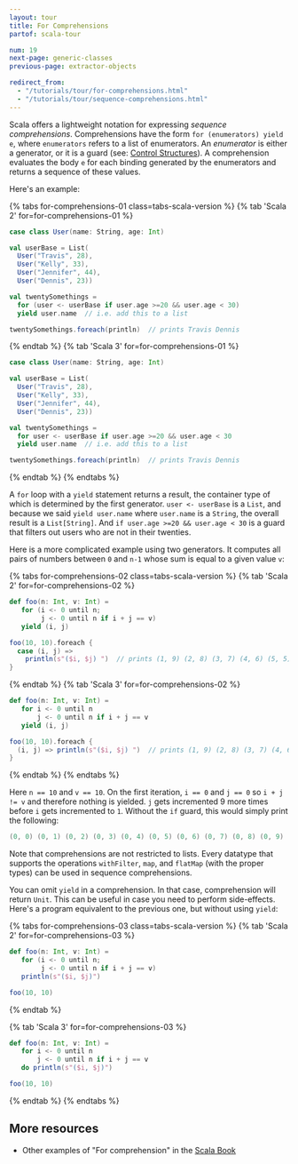 ```yaml
---
layout: tour
title: For Comprehensions
partof: scala-tour

num: 19
next-page: generic-classes
previous-page: extractor-objects

redirect_from:
  - "/tutorials/tour/for-comprehensions.html"
  - "/tutorials/tour/sequence-comprehensions.html"
---
```


Scala offers a lightweight notation for expressing _sequence comprehensions_. Comprehensions have the form `for (enumerators) yield e`, where `enumerators` refers to a list of enumerators. An _enumerator_ is either a generator, or it is a guard (see: [Control Structures](/scala3/book/control-structures.html#for-loops)). A comprehension evaluates the body `e` for each binding generated by the enumerators and returns a sequence of these values.

Here's an example:

{% tabs for-comprehensions-01 class=tabs-scala-version %}
{% tab 'Scala 2' for=for-comprehensions-01 %}

```scala mdoc
case class User(name: String, age: Int)

val userBase = List(
  User("Travis", 28),
  User("Kelly", 33),
  User("Jennifer", 44),
  User("Dennis", 23))

val twentySomethings =
  for (user <- userBase if user.age >=20 && user.age < 30)
  yield user.name  // i.e. add this to a list

twentySomethings.foreach(println)  // prints Travis Dennis
```

{% endtab %}
{% tab 'Scala 3' for=for-comprehensions-01 %}

```scala
case class User(name: String, age: Int)

val userBase = List(
  User("Travis", 28),
  User("Kelly", 33),
  User("Jennifer", 44),
  User("Dennis", 23))

val twentySomethings =
  for user <- userBase if user.age >=20 && user.age < 30
  yield user.name  // i.e. add this to a list

twentySomethings.foreach(println)  // prints Travis Dennis
```

{% endtab %}
{% endtabs %}

A `for` loop with a `yield` statement returns a result, the container type of which is determined by the first generator. `user <- userBase` is a `List`, and because we said `yield user.name` where `user.name` is a `String`, the overall result is a `List[String]`. And `if user.age >=20 && user.age < 30` is a guard that filters out users who are not in their twenties.

Here is a more complicated example using two generators. It computes all pairs of numbers between `0` and `n-1` whose sum is equal to a given value `v`:

{% tabs for-comprehensions-02 class=tabs-scala-version %}
{% tab 'Scala 2' for=for-comprehensions-02 %}

```scala mdoc
def foo(n: Int, v: Int) =
   for (i <- 0 until n;
        j <- 0 until n if i + j == v)
   yield (i, j)

foo(10, 10).foreach {
  case (i, j) =>
    println(s"($i, $j) ")  // prints (1, 9) (2, 8) (3, 7) (4, 6) (5, 5) (6, 4) (7, 3) (8, 2) (9, 1)
}
```

{% endtab %}
{% tab 'Scala 3' for=for-comprehensions-02 %}

```scala
def foo(n: Int, v: Int) =
   for i <- 0 until n
       j <- 0 until n if i + j == v
   yield (i, j)

foo(10, 10).foreach {
  (i, j) => println(s"($i, $j) ")  // prints (1, 9) (2, 8) (3, 7) (4, 6) (5, 5) (6, 4) (7, 3) (8, 2) (9, 1)
}
```

{% endtab %}
{% endtabs %}

Here `n == 10` and `v == 10`. On the first iteration, `i == 0` and `j == 0` so `i + j != v` and therefore nothing is yielded. `j` gets incremented 9 more times before `i` gets incremented to `1`. Without the `if` guard, this would simply print the following:

```scala
(0, 0) (0, 1) (0, 2) (0, 3) (0, 4) (0, 5) (0, 6) (0, 7) (0, 8) (0, 9) (1, 0) ...
```

Note that comprehensions are not restricted to lists. Every datatype that supports the operations `withFilter`, `map`, and `flatMap` (with the proper types) can be used in sequence comprehensions.

You can omit `yield` in a comprehension. In that case, comprehension will return `Unit`. This can be useful in case you need to perform side-effects. Here's a program equivalent to the previous one, but without using `yield`:

{% tabs for-comprehensions-03 class=tabs-scala-version %}
{% tab 'Scala 2' for=for-comprehensions-03 %}

```scala mdoc:nest
def foo(n: Int, v: Int) =
   for (i <- 0 until n;
        j <- 0 until n if i + j == v)
   println(s"($i, $j)")

foo(10, 10)
```

{% endtab %}

{% tab 'Scala 3' for=for-comprehensions-03 %}

```scala
def foo(n: Int, v: Int) =
   for i <- 0 until n
       j <- 0 until n if i + j == v
   do println(s"($i, $j)")

foo(10, 10)
```

{% endtab %}
{% endtabs %}

## More resources

- Other examples of "For comprehension" in the [Scala Book](/scala3/book/control-structures.html#for-expressions)
